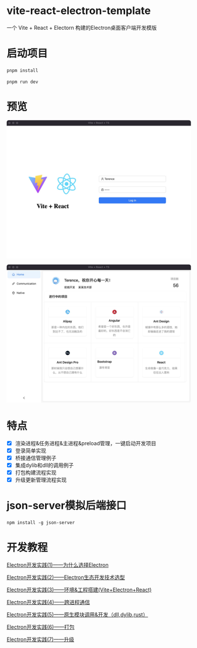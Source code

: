 # vite-react-electron-template

一个 Vite + React + Electorn 构建的Electron桌面客户端开发模版

# 启动项目

`pnpm install`

`pnpm run dev`

# 预览
![alt login](https://github.com/Xutaotaotao/cloud_img/blob/master/WechatIMG54.jpeg?raw=true "login")

![alt home](https://github.com/Xutaotaotao/cloud_img/blob/master/WechatIMG55.jpeg?raw=true "home")

# 特点

- [x] 渲染进程&任务进程&主进程&preload管理，一键启动开发项目
- [x] 登录简单实现
- [x] 桥接通信管理例子
- [x] 集成dylib和dll的调用例子
- [x] 打包构建流程实现
- [x] 升级更新管理流程实现

# json-server模拟后端接口
`npm install -g json-server`

# 开发教程

[Electron开发实践(1)——为什么选择Electron](https://juejin.cn/post/7201703197424320549 "https://juejin.cn/post/7201703197424320549")

[Electron开发实践(2)——Electron生态开发技术选型](https://juejin.cn/post/7202108826975535162 "https://juejin.cn/post/7202108826975535162")

[Electron开发实践(3)——环境&工程搭建(Vite+Electron+React)](https://juejin.cn/post/7202399271575666745 "https://juejin.cn/post/7202399271575666745")

[Electron开发实践(4)——跨进程通信](https://juejin.cn/post/7204013918960074813 "https://juejin.cn/post/7204013918960074813")

[Electron开发实践(5)——原生模块调用&开发（dll,dylib,rust）](https://juejin.cn/post/7205162789156159546 "https://juejin.cn/post/7205162789156159546")

[Electron开发实践(6)——打包](https://juejin.cn/post/7241859817563996197 "https://juejin.cn/post/7241859817563996197")

[Electron开发实践(7)——升级](https://juejin.cn/post/7242562139041824824 "https://juejin.cn/post/7242562139041824824")
